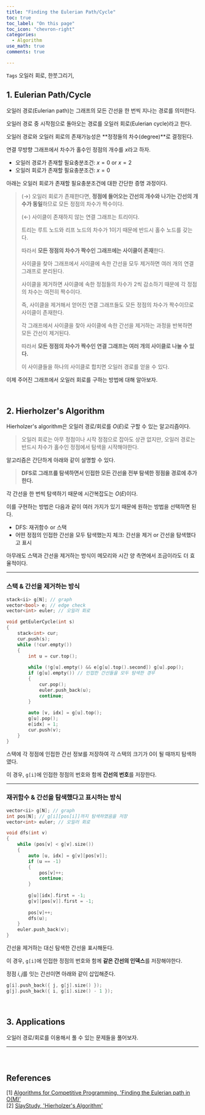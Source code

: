 ```yaml
---
title: "Finding the Eulerian Path/Cycle"
toc: true
toc_label: "On this page"
toc_icon: "chevron-right"
categories:
  - Algorithm
use_math: true
comments: true

---
```


`Tags` 오일러 회로, 한붓그리기, 

## 1. Eulerian Path/Cycle

오일러 경로(Eulerian path)는 그래프의 모든 간선을 한 번씩 지나는 경로를 의미한다.

오일러 경로 중 시작점으로 돌아오는 경로를 오일러 회로(Eulerian cycle)라고 한다.

오일러 경로와 오일러 회로의 존재가능성은 **정정들의 차수(degree)**로 결정된다.

연결 무방향 그래프에서 차수가 홀수인 정점의 개수를 $x$라고 하자.

- 오일러 경로가 존재할 필요충분조건: $x = 0$ or $x = 2$
- 오일러 회로가 존재할 필요충분조건: $x = 0$

아래는 오일러 회로가 존재할 필요충분조건에 대한 간단한 증명 과정이다.

> $(\to)$ 오일러 회로가 존재한다면, **정점에 들어오는 간선의 개수와 나가는 간선의 개수가 동일**하므로 모든 정점의 차수가 짝수이다.
> 
> $(\gets)$ 사이클이 존재하지 않는 연결 그래프는 트리이다.
> 
> 트리는 루트 노드와 리프 노드의 차수가 1이기 때문에 반드시 홀수 노드를 갖는다.
> 
> 따라서 **모든 정점의 차수가 짝수인 그래프에는 사이클이 존재**한다.
> 
> 사이클을 찾아 그래프에서 사이클에 속한 간선을 모두 제거하면 여러 개의 연결 그래프로 분리된다.
> 
> 사이클을 제거하면 사이클에 속한 정점들의 차수가 2씩 감소하기 때문에 각 정점의 차수는 여전히 짝수이다.
> 
> 즉, 사이클을 제거해서 얻어진 연결 그래프들도 모든 정점의 차수가 짝수이므로 사이클이 존재한다.
> 
> 각 그래프에서 사이클을 찾아 사이클에 속한 간선을 제거하는 과정을 반복하면 모든 간선이 제거된다.
> 
> 따라서 **모든 정점의 차수가 짝수인 연결 그래프는 여러 개의 사이클로 나눌 수 있다.**
> 
> 이 사이클들을 하나의 사이클로 합치면 오일러 경로를 얻을 수 있다.

이제 주어진 그래프에서 오일러 회로를 구하는 방법에 대해 알아보자.

<br/>

## 2. Hierholzer's Algorithm

Hierholzer's algorithm은 오일러 경로/회로를 $O(E)$로 구할 수 있는 알고리즘이다.

> 오일러 회로는 아무 정점이나 시작 정점으로 잡아도 상관 없지만, 오일러 경로는 반드시 차수가 홀수인 정점에서 탐색을 시작해야한다.

알고리즘은 간단하게 아래와 같이 설명할 수 있다.

> **DFS로 그래프를 탐색하면서 인접한 모든 간선을 전부 탐색한 정점을 경로에 추가한다.**

각 간선을 한 번씩 탐색하기 때문에 시간복잡도는 $O(E)$이다.

이를 구현하는 방법은 다음과 같이 여러 가지가 있기 때문에 원하는 방법을 선택하면 된다.

- DFS: 재귀함수 or 스택
- 어떤 정점의 인접한 간선을 모두 탐색했는지 체크: 간선을 제거 or 간선을 탐색했다고 표시

아무래도 스택과 간선을 제거하는 방식이 메모리와 시간 양 측면에서 조금이라도 더 효율적이다.

---

### 스택 & 간선을 제거하는 방식

```cpp
stack<ii> g[N]; // graph
vector<bool> e; // edge check
vector<int> euler; // 오일러 회로

void getEulerCycle(int s)
{
    stack<int> cur;
    cur.push(s);
    while (!cur.empty())
    {
        int u = cur.top();
        
        while (!g[u].empty() && e[g[u].top().second]) g[u].pop();
        if (g[u].empty()) // 인접한 간선들을 모두 탐색한 경우
        {
            cur.pop();
            euler.push_back(u);
            continue;
        }
        
        auto [v, idx] = g[u].top();
        g[u].pop();
        e[idx] = 1;
        cur.push(v);
    }
}
```

스택에 각 정점에 인접한 간선 정보를 저장하여 각 스택의 크기가 0이 될 때까지 탐색하였다.

이 경우, `g[i]`에 인접한 정점의 번호와 함께 **간선의 번호**를 저장한다.

---

### 재귀함수 & 간선을 탐색했다고 표시하는 방식

```cpp
vector<ii> g[N]; // graph
int pos[N]; // g[i][pos[i]]까지 탐색하였음을 저장
vector<int> euler; // 오일러 회로

void dfs(int v)
{
    while (pos[v] < g[v].size())
    {
        auto [u, idx] = g[v][pos[v]];
        if (u == -1)
        {
            pos[v]++;
            continue;
        }
        
        g[u][idx].first = -1;
        g[v][pos[v]].first = -1;
        
        pos[v]++;
        dfs(u);
    }
    euler.push_back(v);
}
```

간선을 제거하는 대신 탐색한 간선을 표시해둔다.

이 경우, `g[i]`에 인접한 정점의 번호와 함께 **같은 간선의 인덱스**를 저장해야한다.

정점 $i, j$를 잇는 간선이면 아래와 같이 삽입해준다.

```cpp
g[i].push_back({ j, g[j].size() });
g[j].push_back({ i, g[i].size() - 1 });
```

<br/>

## 3. Applications

오일러 경로/회로를 이용해서 풀 수 있는 문제들을 풀어보자.

---

### 

<br/>

## References

[1] [Algorithms for Competitive Programming, 'Finding the Eulerian path in O(M)'](https://cp-algorithms.com/graph/euler_path.html)  
[2] [SlayStudy, 'Hierholzer's Algorithm'](https://slaystudy.com/hierholzers-algorithm/)  
